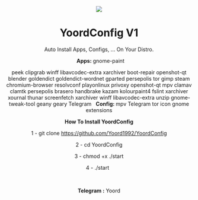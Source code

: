 <center>
<img src="http://s7.picofile.com/file/8378262742/1.png">
<center/>

# YoordConfig V1
Auto Install Apps, Configs, ... On Your Distro.
<p>
  &nbsp;
 <b> Apps: </b>
  gnome-paint 
  <p>
  peek 
  clipgrab 
  winff
  libavcodec-extra
  xarchiver
  boot-repair
  openshot-qt
  blender 
  goldendict 
  goldendict-wordnet 
  gparted 
  persepolis 
  tor 
  gimp 
  steam 
  chromium-browser 
  resolvconf 
  playonlinux 
  privoxy 
  openshot-qt 
  mpv  
  clamav 
  clamtk 
  persepolis 
  brasero 
  handbrake 
  kazam 
  kolourpaint4 
  fslint 
  xarchiver 
  xournal 
  thunar 
  screenfetch 
  xarchiver 
  winff 
  libavcodec-extra 
  unzip 
  gnome-tweak-tool 
  geany 
  geary
  Telegram
    &nbsp;
 <b> Config: </b>
  mpv
  Telegram
  tor
  icon
  gnome extensions

<b>How To Install YoordConfig</b>

1 - git clone https://github.com/Yoord1992/YoordConfig
<p>
2 - cd YoordConfig
<p>
3 - chmod +x ./start
<p>
4 - ./start
&nbsp;
  <p>
    <p>
&nbsp;
&nbsp;
<p>
<b>Telegram :</b> Yoord
<p>

